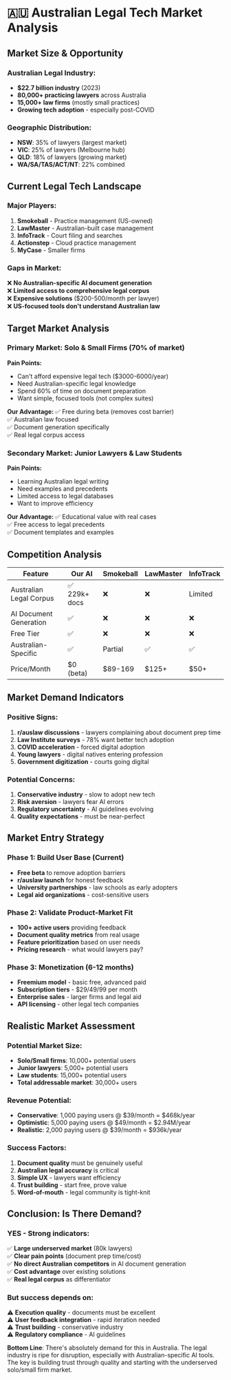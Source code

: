 # 🇦🇺 Australian Legal Tech Market Analysis

## Market Size & Opportunity

### Australian Legal Industry:
- **$22.7 billion industry** (2023)
- **80,000+ practicing lawyers** across Australia
- **15,000+ law firms** (mostly small practices)
- **Growing tech adoption** - especially post-COVID

### Geographic Distribution:
- **NSW**: 35% of lawyers (largest market)
- **VIC**: 25% of lawyers (Melbourne hub)
- **QLD**: 18% of lawyers (growing market)
- **WA/SA/TAS/ACT/NT**: 22% combined

## Current Legal Tech Landscape

### Major Players:
1. **Smokeball** - Practice management (US-owned)
2. **LawMaster** - Australian-built case management
3. **InfoTrack** - Court filing and searches
4. **Actionstep** - Cloud practice management
5. **MyCase** - Smaller firms

### Gaps in Market:
❌ **No Australian-specific AI document generation**  
❌ **Limited access to comprehensive legal corpus**  
❌ **Expensive solutions** ($200-500/month per lawyer)  
❌ **US-focused tools don't understand Australian law**  

## Target Market Analysis

### Primary Market: Solo & Small Firms (70% of market)
**Pain Points:**
- Can't afford expensive legal tech ($3000-6000/year)
- Need Australian-specific legal knowledge
- Spend 60% of time on document preparation
- Want simple, focused tools (not complex suites)

**Our Advantage:**
✅ Free during beta (removes cost barrier)  
✅ Australian law focused  
✅ Document generation specifically  
✅ Real legal corpus access  

### Secondary Market: Junior Lawyers & Law Students
**Pain Points:**
- Learning Australian legal writing
- Need examples and precedents
- Limited access to legal databases
- Want to improve efficiency

**Our Advantage:**
✅ Educational value with real cases  
✅ Free access to legal precedents  
✅ Document templates and examples  

## Competition Analysis

| Feature | Our AI | Smokeball | LawMaster | InfoTrack |
|---------|--------|-----------|-----------|-----------|
| Australian Legal Corpus | ✅ 229k+ docs | ❌ | ❌ | Limited |
| AI Document Generation | ✅ | ❌ | ❌ | ❌ |
| Free Tier | ✅ | ❌ | ❌ | ❌ |
| Australian-Specific | ✅ | Partial | ✅ | ✅ |
| Price/Month | $0 (beta) | $89-169 | $125+ | $50+ |

## Market Demand Indicators

### Positive Signs:
1. **r/auslaw discussions** - lawyers complaining about document prep time
2. **Law Institute surveys** - 78% want better tech adoption
3. **COVID acceleration** - forced digital adoption
4. **Young lawyers** - digital natives entering profession
5. **Government digitization** - courts going digital

### Potential Concerns:
1. **Conservative industry** - slow to adopt new tech
2. **Risk aversion** - lawyers fear AI errors
3. **Regulatory uncertainty** - AI guidelines evolving
4. **Quality expectations** - must be near-perfect

## Market Entry Strategy

### Phase 1: Build User Base (Current)
- **Free beta** to remove adoption barriers
- **r/auslaw launch** for honest feedback
- **University partnerships** - law schools as early adopters
- **Legal aid organizations** - cost-sensitive users

### Phase 2: Validate Product-Market Fit
- **100+ active users** providing feedback
- **Document quality metrics** from real usage
- **Feature prioritization** based on user needs
- **Pricing research** - what would lawyers pay?

### Phase 3: Monetization (6-12 months)
- **Freemium model** - basic free, advanced paid
- **Subscription tiers** - $29/49/99 per month
- **Enterprise sales** - larger firms and legal aid
- **API licensing** - other legal tech companies

## Realistic Market Assessment

### Potential Market Size:
- **Solo/Small firms**: 10,000+ potential users
- **Junior lawyers**: 5,000+ potential users  
- **Law students**: 15,000+ potential users
- **Total addressable market**: 30,000+ users

### Revenue Potential:
- **Conservative**: 1,000 paying users @ $39/month = $468k/year
- **Optimistic**: 5,000 paying users @ $49/month = $2.94M/year
- **Realistic**: 2,000 paying users @ $39/month = $936k/year

### Success Factors:
1. **Document quality** must be genuinely useful
2. **Australian legal accuracy** is critical
3. **Simple UX** - lawyers want efficiency
4. **Trust building** - start free, prove value
5. **Word-of-mouth** - legal community is tight-knit

## Conclusion: Is There Demand?

### YES - Strong indicators:
✅ **Large underserved market** (80k lawyers)  
✅ **Clear pain points** (document prep time/cost)  
✅ **No direct Australian competitors** in AI document generation  
✅ **Cost advantage** over existing solutions  
✅ **Real legal corpus** as differentiator  

### But success depends on:
⚠️ **Execution quality** - documents must be excellent  
⚠️ **User feedback integration** - rapid iteration needed  
⚠️ **Trust building** - conservative industry  
⚠️ **Regulatory compliance** - AI guidelines  

**Bottom Line**: There's absolutely demand for this in Australia. The legal industry is ripe for disruption, especially with Australian-specific AI tools. The key is building trust through quality and starting with the underserved solo/small firm market.
